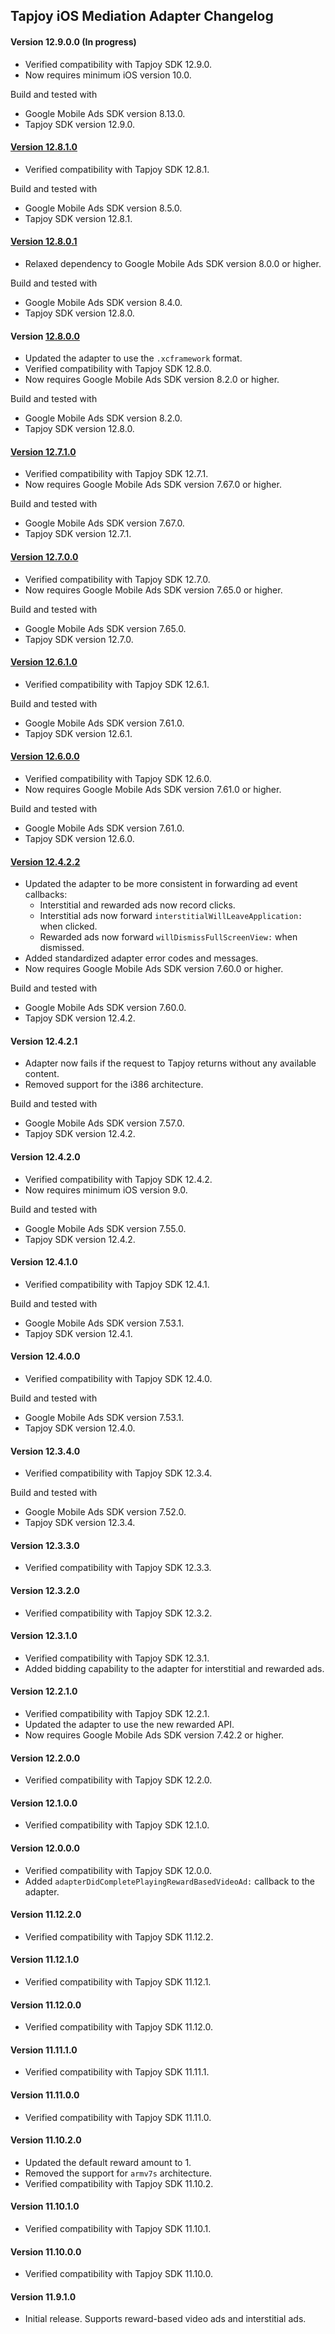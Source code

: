 ## Tapjoy iOS Mediation Adapter Changelog

#### Version 12.9.0.0 (In progress)
- Verified compatibility with Tapjoy SDK 12.9.0.
- Now requires minimum iOS version 10.0.

Build and tested with
- Google Mobile Ads SDK version 8.13.0.
- Tapjoy SDK version 12.9.0.

#### [Version 12.8.1.0](https://dl.google.com/googleadmobadssdk/mediation/ios/tapjoy/TapjoyAdapter-12.8.1.0.zip)
- Verified compatibility with Tapjoy SDK 12.8.1.

Build and tested with
- Google Mobile Ads SDK version 8.5.0.
- Tapjoy SDK version 12.8.1.

#### [Version 12.8.0.1](https://dl.google.com/googleadmobadssdk/mediation/ios/tapjoy/TapjoyAdapter-12.8.0.1.zip)
- Relaxed dependency to Google Mobile Ads SDK version 8.0.0 or higher.

Build and tested with
- Google Mobile Ads SDK version 8.4.0.
- Tapjoy SDK version 12.8.0.

#### Version [12.8.0.0](https://dl.google.com/googleadmobadssdk/mediation/ios/tapjoy/TapjoyAdapter-12.8.0.0.zip)
- Updated the adapter to use the `.xcframework` format.
- Verified compatibility with Tapjoy SDK 12.8.0.
- Now requires Google Mobile Ads SDK version 8.2.0 or higher.

Build and tested with
- Google Mobile Ads SDK version 8.2.0.
- Tapjoy SDK version 12.8.0.

#### [Version 12.7.1.0](https://dl.google.com/googleadmobadssdk/mediation/ios/tapjoy/TapjoyAdapter-12.7.1.0.zip)
- Verified compatibility with Tapjoy SDK 12.7.1.
- Now requires Google Mobile Ads SDK version 7.67.0 or higher.

Build and tested with
- Google Mobile Ads SDK version 7.67.0.
- Tapjoy SDK version 12.7.1.

#### [Version 12.7.0.0](https://dl.google.com/googleadmobadssdk/mediation/ios/tapjoy/TapjoyAdapter-12.7.0.0.zip)
- Verified compatibility with Tapjoy SDK 12.7.0.
- Now requires Google Mobile Ads SDK version 7.65.0 or higher.

Build and tested with
- Google Mobile Ads SDK version 7.65.0.
- Tapjoy SDK version 12.7.0.

#### [Version 12.6.1.0](https://dl.google.com/googleadmobadssdk/mediation/ios/tapjoy/TapjoyAdapter-12.6.1.0.zip)
- Verified compatibility with Tapjoy SDK 12.6.1.

Build and tested with
- Google Mobile Ads SDK version 7.61.0.
- Tapjoy SDK version 12.6.1.

#### [Version 12.6.0.0](https://dl.google.com/googleadmobadssdk/mediation/ios/tapjoy/TapjoyAdapter-12.6.0.0.zip)
- Verified compatibility with Tapjoy SDK 12.6.0.
- Now requires Google Mobile Ads SDK version 7.61.0 or higher.

Build and tested with
- Google Mobile Ads SDK version 7.61.0.
- Tapjoy SDK version 12.6.0.

#### [Version 12.4.2.2](https://dl.google.com/googleadmobadssdk/mediation/ios/tapjoy/TapjoyAdapter-12.4.2.2.zip)
- Updated the adapter to be more consistent in forwarding ad event callbacks:
    - Interstitial and rewarded ads now record clicks.
    - Interstitial ads now forward `interstitialWillLeaveApplication:` when clicked.
    - Rewarded ads now forward `willDismissFullScreenView:` when dismissed.
- Added standardized adapter error codes and messages.
- Now requires Google Mobile Ads SDK version 7.60.0 or higher.

Build and tested with
- Google Mobile Ads SDK version 7.60.0.
- Tapjoy SDK version 12.4.2.

#### Version 12.4.2.1
- Adapter now fails if the request to Tapjoy returns without any available content.
- Removed support for the i386 architecture.

Build and tested with
- Google Mobile Ads SDK version 7.57.0.
- Tapjoy SDK version 12.4.2.

#### Version 12.4.2.0
- Verified compatibility with Tapjoy SDK 12.4.2.
- Now requires minimum iOS version 9.0.

Build and tested with
- Google Mobile Ads SDK version 7.55.0.
- Tapjoy SDK version 12.4.2.

#### Version 12.4.1.0
- Verified compatibility with Tapjoy SDK 12.4.1.

Build and tested with
- Google Mobile Ads SDK version 7.53.1.
- Tapjoy SDK version 12.4.1.

#### Version 12.4.0.0
- Verified compatibility with Tapjoy SDK 12.4.0.

Build and tested with
- Google Mobile Ads SDK version 7.53.1.
- Tapjoy SDK version 12.4.0.

#### Version 12.3.4.0
- Verified compatibility with Tapjoy SDK 12.3.4.

Build and tested with
- Google Mobile Ads SDK version 7.52.0.
- Tapjoy SDK version 12.3.4.

#### Version 12.3.3.0
- Verified compatibility with Tapjoy SDK 12.3.3.

#### Version 12.3.2.0
- Verified compatibility with Tapjoy SDK 12.3.2.

#### Version 12.3.1.0
- Verified compatibility with Tapjoy SDK 12.3.1.
- Added bidding capability to the adapter for interstitial and rewarded ads.

#### Version 12.2.1.0
- Verified compatibility with Tapjoy SDK 12.2.1.
- Updated the adapter to use the new rewarded API.
- Now requires Google Mobile Ads SDK version 7.42.2 or higher.

#### Version 12.2.0.0
- Verified compatibility with Tapjoy SDK 12.2.0.

#### Version 12.1.0.0
- Verified compatibility with Tapjoy SDK 12.1.0.

#### Version 12.0.0.0
- Verified compatibility with Tapjoy SDK 12.0.0.
- Added `adapterDidCompletePlayingRewardBasedVideoAd:` callback to the adapter.

#### Version 11.12.2.0
- Verified compatibility with Tapjoy SDK 11.12.2.

#### Version 11.12.1.0
- Verified compatibility with Tapjoy SDK 11.12.1.

#### Version 11.12.0.0
- Verified compatibility with Tapjoy SDK 11.12.0.

#### Version 11.11.1.0
- Verified compatibility with Tapjoy SDK 11.11.1.

#### Version 11.11.0.0
- Verified compatibility with Tapjoy SDK 11.11.0.

#### Version 11.10.2.0
- Updated the default reward amount to 1.
- Removed the support for `armv7s` architecture.
- Verified compatibility with Tapjoy SDK 11.10.2.

#### Version 11.10.1.0
- Verified compatibility with Tapjoy SDK 11.10.1.

#### Version 11.10.0.0
- Verified compatibility with Tapjoy SDK 11.10.0.

#### Version 11.9.1.0
- Initial release. Supports reward-based video ads and interstitial ads.
